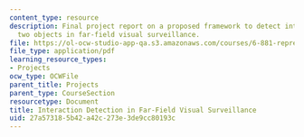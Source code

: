 ```yaml
---
content_type: resource
description: Final project report on a proposed framework to detect interactions between
  two objects in far-field visual surveillance.
file: https://ol-ocw-studio-app-qa.s3.amazonaws.com/courses/6-881-representation-and-modeling-for-image-analysis-spring-2005/27a573185b42a42c273e3de9cc80193c_6881_niu.pdf
file_type: application/pdf
learning_resource_types:
- Projects
ocw_type: OCWFile
parent_title: Projects
parent_type: CourseSection
resourcetype: Document
title: Interaction Detection in Far-Field Visual Surveillance
uid: 27a57318-5b42-a42c-273e-3de9cc80193c
---
```

